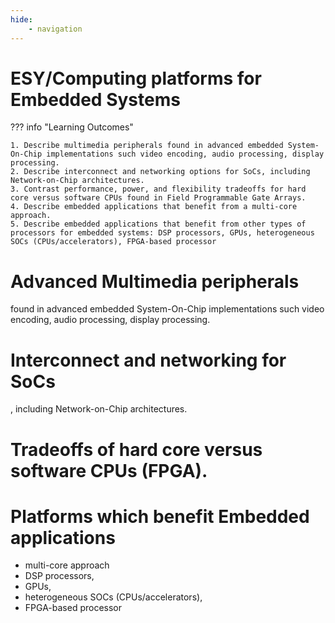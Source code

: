 ```yaml
---
hide:
    - navigation
---
```

# ESY/Computing platforms for Embedded Systems

??? info "Learning Outcomes"

    1. Describe multimedia peripherals found in advanced embedded System-On-Chip implementations such video encoding, audio processing, display processing.
    2. Describe interconnect and networking options for SoCs, including Network-on-Chip architectures.
    3. Contrast performance, power, and flexibility tradeoffs for hard core versus software CPUs found in Field Programmable Gate Arrays.
    4. Describe embedded applications that benefit from a multi-core approach.
    5. Describe embedded applications that benefit from other types of processors for embedded systems: DSP processors, GPUs, heterogeneous SOCs (CPUs/accelerators), FPGA-based processor

# Advanced Multimedia peripherals 

found in advanced embedded System-On-Chip implementations such video encoding, audio processing, display processing.

# Interconnect and networking for SoCs

, including Network-on-Chip architectures.

# Tradeoffs of hard core versus software CPUs (FPGA).

# Platforms which benefit Embedded applications 

- multi-core approach
- DSP processors, 
- GPUs, 
- heterogeneous SOCs (CPUs/accelerators), 
- FPGA-based processor
